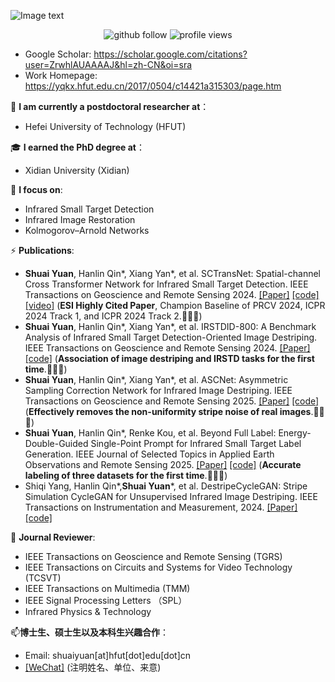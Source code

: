 ![Image text](https://github.com/xdFai/xdFai/blob/main/Git2.png)
<p align="center"> 
  <img src="https://img.shields.io/github/followers/xdFai?label=Followers" alt="github follow" />
  <img src="https://komarev.com/ghpvc/?username=xdFai" alt="profile views" /> 
</p>

<!--   <div align="center">
  <a href="https://github.com/xdFai">
  <img height="160em" src="https://github-readme-stats.vercel.app/api?username=xdFai&show_icons=true&theme=radical"/>
<!--   <img height="160em" src="https://github-readme-stats.vercel.app/api/top-langs/?username=xdFai&layout=compact"/>  ### Hello, I'm [Shuai Yuan (袁帅 in Chinese)]! 😎:-->
<!--  </div>-->
  

 - Google Scholar: https://scholar.google.com/citations?user=ZrwhlAUAAAAJ&hl=zh-CN&oi=sra
 - Work Homepage: https://yqkx.hfut.edu.cn/2017/0504/c14421a315303/page.htm

🌱 **I am currently a postdoctoral researcher at**：
 - Hefei University of Technology (HFUT)
   
🎓 **I earned the PhD degree at**：
 - Xidian University (Xidian)

🔭 **I focus on**: 
 - Infrared Small Target Detection
 - Infrared Image Restoration
 - Kolmogorov–Arnold Networks

⚡ **Publications**:
+ **Shuai Yuan**, Hanlin Qin*, Xiang Yan*, et al. SCTransNet: Spatial-channel Cross Transformer Network for Infrared Small Target Detection.
  IEEE Transactions on Geoscience and Remote Sensing 2024. [[Paper]](https://ieeexplore.ieee.org/document/10486932) [[code]](https://github.com/xdFai/SCTransNet) [[video]](https://www.bilibili.com/video/BV1kr421M7wx/)
  (**ESI Highly Cited Paper**, Champion Baseline of PRCV 2024, ICPR 2024 Track 1, and ICPR 2024 Track 2.👋👋👋)
+ **Shuai Yuan**, Hanlin Qin*, Xiang Yan*, et al. IRSTDID-800: A Benchmark Analysis of Infrared Small Target Detection-Oriented Image Destriping.
  IEEE Transactions on Geoscience and Remote Sensing 2024. [[Paper]](https://ieeexplore.ieee.org/document/10695116) [[code]](https://github.com/xdFai/IRSTDID-800) (**Association of image destriping and IRSTD tasks for the first time**.👋👋👋)
+ **Shuai Yuan**, Hanlin Qin*, Xiang Yan*, et al. ASCNet: Asymmetric Sampling Correction Network for Infrared Image Destriping. IEEE Transactions on Geoscience and Remote Sensing 2025. [[Paper]](https://ieeexplore.ieee.org/document/10855453) [[code]](https://github.com/xdFai/ASCNet) (**Effectively removes the non-uniformity stripe noise of real images**.👋👋👋)
+ **Shuai Yuan**, Hanlin Qin*, Renke Kou, et al. Beyond Full Label: Energy-Double-Guided Single-Point Prompt for Infrared Small Target Label Generation. IEEE Journal of Selected Topics in Applied Earth Observations and Remote Sensing 2025. [[Paper]](https://www.arxiv.org/abs/2408.08191) [[code]](https://github.com/xdFai/EDGSP) (**Accurate labeling of three datasets for the first time**.👋👋👋)
+ Shiqi Yang, Hanlin Qin*,**Shuai Yuan***, et al. DestripeCycleGAN: Stripe Simulation CycleGAN for Unsupervised Infrared Image Destriping.
  IEEE Transactions on Instrumentation and Measurement, 2024. [[Paper]](https://arxiv.org/abs/2402.09101) [[code]](https://github.com/xdFai/DestripeCycleGAN)

👯 **Journal Reviewer**:
+ IEEE Transactions on Geoscience and Remote Sensing (TGRS)
+ IEEE Transactions on Circuits and Systems for Video Technology (TCSVT)
+ IEEE Transactions on Multimedia (TMM)
+ IEEE Signal Processing Letters （SPL）
+ Infrared Physics & Technology

📫**博士生、硕士生以及本科生兴趣合作**：
 + Email: shuaiyuan[at]hfut[dot]edu[dot]cn
 + [[WeChat]](https://github.com/xdFai/xdFai/blob/main/wechat.jpg) (注明姓名、单位、来意)
